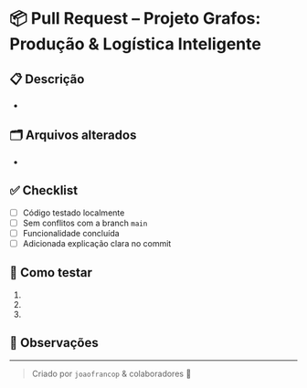 # 📦 Pull Request – Projeto Grafos: Produção & Logística Inteligente

## 📋 Descrição
<!-- Explique brevemente o que foi feito neste PR -->
- 

## 🗂️ Arquivos alterados
<!-- Liste os arquivos principais que foram criados ou modificados -->
- 

## ✅ Checklist
- [ ] Código testado localmente
- [ ] Sem conflitos com a branch `main`
- [ ] Funcionalidade concluída
- [ ] Adicionada explicação clara no commit

## 🧪 Como testar
<!-- Explique como reproduzir/testar esta funcionalidade -->
1. 
2. 
3. 

## 📎 Observações
<!-- Algo importante a destacar? Alguma limitação? -->

---

> Criado por `joaofrancop` & colaboradores 👥
